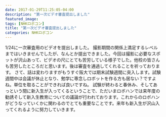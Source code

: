 ```yaml
---
date: 2017-01-29T11:25:05-04:00
description: "第一次ビデオ審査提出しました"
featured_image: 
tags: [NHKロボコン]
title: "第一次ビデオ審査提出しました"
categories: NHKロボコン
---
```


1/24に一次審査用のビデオを提出しました。
撮影期間の関係上満足するレベルまではいきませんでしたが、なんとか提出できました。今回は撮影に必要なスポットが沢山あって、ビデオの尺にとても苦労している様子でした。他校の皆さんも苦労したところだと思います。後は審査を通過してくれることを祈っております。
さて、話は変わりますがもうすぐ阪大では期末試験週間に突入します。試験週間中は会議が休止となり、勉学に専念しロボットを作る方も居ない？ですよね。単位を取ることができれば良いですね。
試験が終わると春休み、そしてあっという間に新入生が入ってくるということで、ただいまロボハンでは来年度の勧誘そして新入生教育についての議論が行われております。これからのロボハンがどうなっていくかに関わるのでとても重要なことです。来年も新入生が沢山入ってくれるように努力していきます。